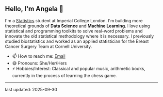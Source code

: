 ## Hello, I'm Angela 👋



I'm a [Statistics](https://www.imperial.ac.uk/study/courses/postgraduate-taught/statistics/) student at Imperial College London. I'm building more theoretical grounds of **Data Science** and **Machine Learning**. I love using statistical and programming toolkits to solve real-word problems and innovate the old statistical methodology where it is necessary. I previously studied biostatistics and worked as an applied statistician for the Breast Cancer Surgery Team at Cornell University. 

- 📫 How to reach me: [Email](angela.liu.6@outlook.com)
- 😄 Pronouns: She/Her/Hers
- ⚡ Hobbies/Interest: Classical and popular music, arithmetic books, currently in the process of learning the chess game.  

------
last updated: 2025-09-30
